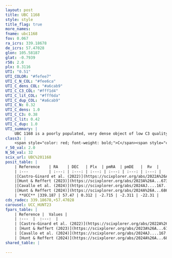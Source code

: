 ```yaml
---
layout: post
title: UBC 1168
style: style
title_flag: true
more_names: 
fname: ubc1168
fov: 0.067
ra_icrs: 339.18678
de_icrs: 57.47028
glon: 105.58187
glat: -0.7939
r50: 2.0
plx: 0.3116
UTI: "0.51"
UTI_COLOR: "#fefee7"
UTI_C_N_COL: "#fee6ca"
UTI_C_dens_COL: "#a6cab9"
UTI_C_C3_COL: "#fff1d4"
UTI_C_lit_COL: "#fff6da"
UTI_C_dup_COL: "#a6cab9"
UTI_C_N: 0.32
UTI_C_dens: 1.0
UTI_C_C3: 0.38
UTI_C_lit: 0.42
UTI_C_dup: 1.0
UTI_summary: |
    UBC 1168 is a poorly populated, very dense object of low C3 quality. It was recently reported in the literature.
class3: |
    <span style="color: red; font-weight: bold;">C</span><span style="color: #FFC300; font-weight: bold;">B</span>
r_50_val: 2.0
N_50_val: 32
scix_url: UBC%201168
posit_table: |
    | Reference    | RA    | DEC   | Plx  | pmRA  | pmDE   |  Rv  |
    | :---         | :---: | :---: | :---: | :---: | :---: | :---: |
    |[Castro-Ginard et al. (2022)](https://scixplorer.org/abs/2022A%26A...661A.118C) | 339.22 | 57.44 | 0.31 | -2.72 | -2.31 | -- |
    |[Hunt & Reffert (2023)](https://scixplorer.org/abs/2023A%26A...673A.114H) | 339.215 | 57.484 | 0.321 | -2.715 | -2.288 | -22.307 |
    |[Cavallo et al. (2024)](https://scixplorer.org/abs/2024AJ....167...12C) | 339.179 | 57.458 | 0.322 | -- | -- | -- |
    |[Hunt & Reffert (2024)](https://scixplorer.org/abs/2024A%26A...686A..42H) | 339.215 | 57.484 | 0.321 | -2.715 | -2.288 | -22.307 |
    | **UCC** |339.187 | 57.47 | 0.312 | -2.715 | -2.311 | -22.31 | 
cds_radec: 339.18678,+57.47028
carousel: UCC_HUNT23
fpars_table: |
    | Reference |  Values |
    | :---  |  :---:  |
    | [Castro-Ginard et al. (2022)](https://scixplorer.org/abs/2022A%26A...661A.118C) | `AV=1.918, Dist=3493, logAge=7.181` |
    | [Hunt & Reffert (2023)](https://scixplorer.org/abs/2023A%26A...673A.114H) | `AV50=2.011, diffAV50=1.796, MOD50=12.245, logAge50=8.001` |
    | [Cavallo et al. (2024)](https://scixplorer.org/abs/2024AJ....167...12C) | `AV50=2.41, dMod50=12.44, logAge50=7.66, [Fe/H]50=-0.12` |
    | [Hunt & Reffert (2024)](https://scixplorer.org/abs/2024A%26A...686A..42H) | `MassJ=415.760` |
shared_table: |
    
---
```

